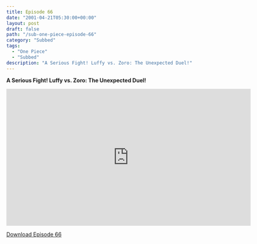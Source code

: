 ```yaml
---
title: Episode 66
date: "2001-04-21T05:30:00+00:00"
layout: post
draft: false
path: "/sub-one-piece-episode-66"
category: "Subbed"
tags:
  - "One Piece"
  - "Subbed"
description: "A Serious Fight! Luffy vs. Zoro: The Unexpected Duel!"
---
```


**A Serious Fight! Luffy vs. Zoro: The Unexpected Duel!**

<iframe width="640" height="360" src="https://www.rapidvideo.com/e/FX3C0SFKLI" frameborder="0" marginwidth=0 marginheight=0 scrolling=no allowfullscreen></iframe>

<a href="http://ouo.io/qs/eCodkFEQ?s=https://rapidvid.to/d/https://www.rapidvideo.com/e/FX3C0SFKLI">Download Episode 66</a>
